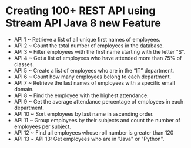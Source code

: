 # Creating 100+ REST API using Stream API Java 8 new Feature
- API 1 ~ Retrieve a list of all unique first names of employees.
- API 2 ~ Count the total number of employees in the database.
- API 3 ~ Filter employees with the first name starting with the letter "S".
- API 4 ~ Get a list of employees who have attended more than 75% of classes.
- API 5 ~ Create a list of employees who are in the “IT” department.
- API 6 ~ Count how many employees belong to each department.
- API 7 ~ Retrieve the last names of employees with a specific email domain.
- API 8 ~ Find the employee with the highest attendance.
- API 9 ~ Get the average attendance percentage of employees in each department.
- API 10 ~ Sort employees by last name in ascending order.
- API 11 ~ Group employees by their subjects and count the number of employees per subject.
- API 12 ~ Find all employees whose roll number is greater than 120
- API 13 ~ API 13: Get employees who are in  "Java" or "Python".